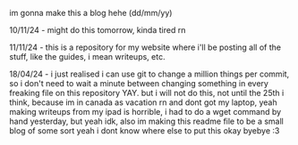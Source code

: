 im gonna make this a blog hehe (dd/mm/yy)

10/11/24 - might do this tomorrow, kinda tired rn

11/11/24 - this is a repository for my website where i'll be posting all of the stuff, like the guides, i mean writeups, etc.

18/04/24 - i just realised i can use git to change a million things per commit, so i don't need to wait a minute between changing something in every freaking file on this repository YAY. but i will not do this, not until the 25th i think, because im in canada as vacation rn and dont got my laptop, yeah making writeups from my ipad is horrible, i had to do a wget command by hand yesterday, but yeah idk, also im making this readme file to be a small blog of some sort yeah i dont know where else to put this okay byebye :3
